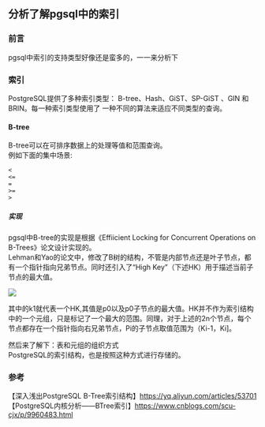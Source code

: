 ## 分析了解pgsql中的索引  

### 前言

pgsql中索引的支持类型好像还是蛮多的，一一来分析下  

### 索引

PostgreSQL提供了多种索引类型： B-tree、Hash、GiST、SP-GiST 、GIN 和 BRIN。每一种索引类型使用了 一种不同的算法来适应不同类型的查询。

#### B-tree

B-tree可以在可排序数据上的处理等值和范围查询。  
例如下面的集中场景:  
````
<
<=
=
>=
>

````

##### 实现

pgsql中B-tree的实现是根据《Effiicient Locking for Concurrent Operations on B-Trees》论文设计实现的。  
Lehman和Yao的论文中，修改了B树的结构，不管是内部节点还是叶子节点，都有一个指针指向兄弟节点。同时还引入了“High Key”（下述HK）用于描述当前子节点的最大值。  

![](https://img2020.cnblogs.com/blog/1237626/202004/1237626-20200429090003097-1404023179.png)

其中的k1就代表一个HK,其值是p0以及p0子节点的最大值。HK并不作为索引结构中的一个元组，只是标记了一个最大的范围。同理，对于上述的2n个节点，每个节点都存在一个指针指向右兄弟节点，Pi的子节点取值范围为（Ki-1，Ki]。  

然后来了解下：表和元组的组织方式  
PostgreSQL的索引结构，也是按照这种方式进行存储的。  






### 参考

【深入浅出PostgreSQL B-Tree索引结构】https://yq.aliyun.com/articles/53701 
【PostgreSQL内核分析——BTree索引】https://www.cnblogs.com/scu-cjx/p/9960483.html   